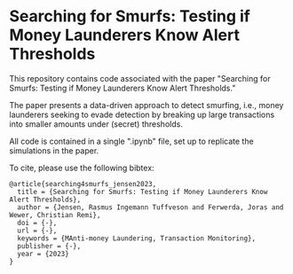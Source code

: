 # Searching for Smurfs: Testing if Money Launderers Know Alert Thresholds

This repository contains code associated with the paper "Searching for Smurfs: Testing if Money Launderers Know Alert Thresholds." 

The paper presents a data-driven approach to detect smurfing, i.e., money launderers seeking to evade detection by breaking up large transactions into smaller amounts under (secret) thresholds. 

All code is contained in a single ".ipynb" file, set up to replicate the simulations in the paper.

To cite, please use the following bibtex:

```
@article{searching4smurfs_jensen2023,
  title = {Searching for Smurfs: Testing if Money Launderers Know Alert Thresholds},
  author = {Jensen, Rasmus Ingemann Tuffveson and Ferwerda, Joras and Wewer, Christian Remi},
  doi = {-},
  url = {-},
  keywords = {MAnti-money Laundering, Transaction Monitoring},
  publisher = {-},
  year = {2023}
}

```
